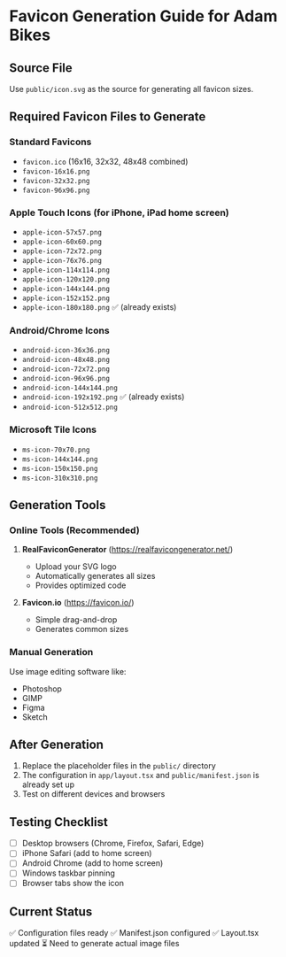 # Favicon Generation Guide for Adam Bikes

## Source File
Use `public/icon.svg` as the source for generating all favicon sizes.

## Required Favicon Files to Generate

### Standard Favicons
- `favicon.ico` (16x16, 32x32, 48x48 combined)
- `favicon-16x16.png`
- `favicon-32x32.png`
- `favicon-96x96.png`

### Apple Touch Icons (for iPhone, iPad home screen)
- `apple-icon-57x57.png`
- `apple-icon-60x60.png`
- `apple-icon-72x72.png`
- `apple-icon-76x76.png`
- `apple-icon-114x114.png`
- `apple-icon-120x120.png`
- `apple-icon-144x144.png`
- `apple-icon-152x152.png`
- `apple-icon-180x180.png` ✅ (already exists)

### Android/Chrome Icons
- `android-icon-36x36.png`
- `android-icon-48x48.png`
- `android-icon-72x72.png`
- `android-icon-96x96.png`
- `android-icon-144x144.png`
- `android-icon-192x192.png` ✅ (already exists)
- `android-icon-512x512.png`

### Microsoft Tile Icons
- `ms-icon-70x70.png`
- `ms-icon-144x144.png`
- `ms-icon-150x150.png`
- `ms-icon-310x310.png`

## Generation Tools

### Online Tools (Recommended)
1. **RealFaviconGenerator** (https://realfavicongenerator.net/)
   - Upload your SVG logo
   - Automatically generates all sizes
   - Provides optimized code

2. **Favicon.io** (https://favicon.io/)
   - Simple drag-and-drop
   - Generates common sizes

### Manual Generation
Use image editing software like:
- Photoshop
- GIMP
- Figma
- Sketch

## After Generation
1. Replace the placeholder files in the `public/` directory
2. The configuration in `app/layout.tsx` and `public/manifest.json` is already set up
3. Test on different devices and browsers

## Testing Checklist
- [ ] Desktop browsers (Chrome, Firefox, Safari, Edge)
- [ ] iPhone Safari (add to home screen)
- [ ] Android Chrome (add to home screen)
- [ ] Windows taskbar pinning
- [ ] Browser tabs show the icon

## Current Status
✅ Configuration files ready
✅ Manifest.json configured
✅ Layout.tsx updated
⏳ Need to generate actual image files 